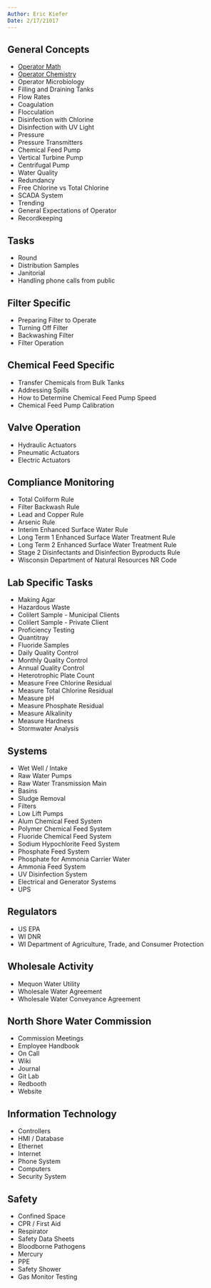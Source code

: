 ```yaml
---
Author: Eric Kiefer
Date: 2/17/21017
---
```


## General Concepts

* [Operator Math](/general_concepts/operator_math.md)  
* [Operator Chemistry](/general_concepts/operator_chemistry.md)  
* Operator Microbiology  
* Filling and Draining Tanks  
* Flow Rates  
* Coagulation  
* Flocculation  
* Disinfection with Chlorine  
* Disinfection with UV Light   
* Pressure  
* Pressure Transmitters  
* Chemical Feed Pump  
* Vertical Turbine Pump  
* Centrifugal Pump  
* Water Quality  
* Redundancy  
* Free Chlorine vs Total Chlorine  
* SCADA System  
* Trending  
* General Expectations of Operator  
* Recordkeeping  

## Tasks

* Round
* Distribution Samples
* Janitorial  
* Handling phone calls from public  

## Filter Specific

* Preparing Filter to Operate
* Turning Off Filter  
* Backwashing Filter  
* Filter Operation

## Chemical Feed Specific

* Transfer Chemicals from Bulk Tanks  
* Addressing Spills  
* How to Determine Chemical Feed Pump Speed  
* Chemical Feed Pump Calibration  

## Valve Operation  

* Hydraulic Actuators  
* Pneumatic Actuators  
* Electric Actuators  

## Compliance Monitoring

* Total Coliform Rule
* Filter Backwash Rule  
* Lead and Copper Rule  
* Arsenic Rule  
* Interim Enhanced Surface Water Rule  
* Long Term 1 Enhanced Surface Water Treatment Rule  
* Long Term 2 Enhanced Surface Water Treatment Rule   
* Stage 2 Disinfectants and Disinfection Byproducts Rule  
* Wisconsin Department of Natural Resources NR Code  

## Lab Specific Tasks

* Making Agar  
* Hazardous Waste  
* Colilert Sample - Municipal Clients  
* Colilert Sample - Private Client  
* Proficiency Testing  
* Quantitray  
* Fluoride Samples  
* Daily Quality Control  
* Monthly Quality Control  
* Annual Quality Control  
* Heterotrophic Plate Count  
* Measure Free Chlorine Residual  
* Measure Total Chlorine Residual  
* Measure pH
* Measure Phosphate Residual  
* Measure Alkalinity  
* Measure Hardness  
* Stormwater Analysis  


## Systems

* Wet Well / Intake  
* Raw Water Pumps  
* Raw Water Transmission Main    
* Basins  
* Sludge Removal  
* Filters  
* Low Lift Pumps  
* Alum Chemical Feed System  
* Polymer Chemical Feed System  
* Fluoride Chemical Feed System  
* Sodium Hypochlorite Feed System  
* Phosphate Feed System  
* Phosphate for Ammonia Carrier Water  
* Ammonia Feed System  
* UV Disinfection System  
* Electrical and Generator Systems  
* UPS  

## Regulators

* US EPA  
* WI DNR  
* WI Department of Agriculture, Trade, and Consumer Protection

## Wholesale Activity

* Mequon Water Utility  
* Wholesale Water Agreement  
* Wholesale Water Conveyance Agreement  

## North Shore Water Commission  

* Commission Meetings
* Employee Handbook   
* On Call  
* Wiki  
* Journal  
* Git Lab  
* Redbooth  
* Website  

## Information Technology  

* Controllers  
* HMI / Database  
* Ethernet  
* Internet  
* Phone System  
* Computers  
* Security System  

## Safety  

* Confined Space  
* CPR / First Aid  
* Respirator  
* Safety Data Sheets  
* Bloodborne Pathogens  
* Mercury  
* PPE
* Safety Shower  
* Gas Monitor Testing  

